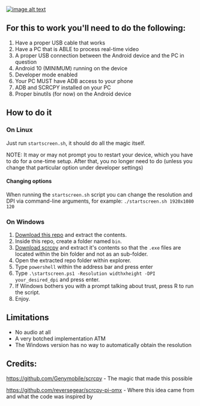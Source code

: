 
 [![image alt text](https://github.com/nikp123/scrcpy-desktop/blob/98c8dfce3d5d1f52962aecc32c819d847a2ba500/image.png)](https://github.com/nikp123/scrcpy-desktop/blob/98c8dfce3d5d1f52962aecc32c819d847a2ba500/image.png)

For this to work you'll need to do the following:
-------------------------------------------------

 1. Have a proper USB cable that works
 2. Have a PC that is ABLE to process real-time video
 3. A proper USB connection between the Android device and the PC in question
 4. Android 10 (MINIMUM) running on the device
 5. Developer mode enabled
 6. Your PC MUST have ADB access to your phone
 7. ADB and SCRCPY installed on your PC
 8. Proper binutils (for now) on the Android device


How to do it
------------

### On Linux

Just run ```startscreen.sh```, it should do all the magic itself.

NOTE: It may or may not prompt you to restart your device, which you have to do
for a one-time setup. After that, you no longer need to do (unless you change
that particular option under developer settings)

#### Changing options

When running the ```startscreen.sh``` script you can change the resolution and
DPI via command-line arguments, for example: ```./startscreen.sh 1920x1080 120```

### On Windows

1. [Download this repo](https://github.com/nikp123/scrcpy-desktop/archive/refs/heads/main.zip)
and extract the contents.
2. Inside this repo, create a folder named ```bin```.
3. [Download scrcpy](https://github.com/Genymobile/scrcpy/releases) and extract
it's contents so that the ```.exe``` files are located within the bin folder and
not as an sub-folder.
4. Open the extracted repo folder within explorer.
5. Type ```powershell``` within the address bar and press enter
6. Type ```.\startscreen.ps1 -Resolution widthxheight -DPI your_desired_dpi``` and
press enter.
7. If Windows bothers you with a prompt talking about trust, press R to run the
script.
8. Enjoy.


Limitations
-----------

 * No audio at all
 * A very botched implementation ATM
 * The Windows version has no way to automatically obtain the resolution


Credits:
--------

https://github.com/Genymobile/scrcpy - The magic that made this possible

https://github.com/reversegear/scrcpy-pi-omx - Where this idea came from and
what the code was inspired by

